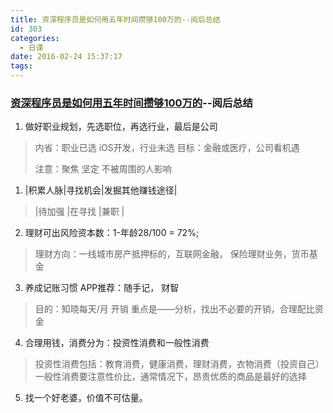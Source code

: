 ```yaml
---
title: 资深程序员是如何用五年时间攒够100万的--阅后总结
id: 303
categories:
  - 日课
date: 2016-02-24 15:37:17
tags:
---
```


### [资深程序员是如何用五年时间攒够100万的](https://mp.weixin.qq.com/s?__biz=MjM5OTM0MzIwMQ==&amp;mid=404028589&amp;idx=1&amp;sn=0dc1a41d4d6d99ad8bdc52ac8fecc637&amp;scene=1&amp;srcid=0223oBmj9XvpqWd4wTx30cr2&amp;key=710a5d99946419d99242c51055699b0ae6e57acad3946a9714ffdecf10a8f21d712f33465bc65a0d10675c781b2c664d&amp;ascene=0&amp;uin=MjI2NTc5NjQ0MA%3D%3D&amp;devicetype=iMac+MacBookPro11%2C1+OSX+OSX+10.11.3+build(15D21)&amp;version=11020201&amp;pass_ticket=ohWhxXQJk3VklUhyiFYR2ErYEzIxmOy3e%2B0Pl5JB3hBtgFlDJ2EwRQT4nJI6nT%2FO)--阅后总结

1.  做好职业规划，先选职位，再选行业，最后是公司

> 内省：职业已选 iOS开发，行业未选 目标：金融或医疗，公司看机遇
> 
>   注意：聚焦 坚定 不被周围的人影响

1.  |积累人脉|寻找机会|发掘其他赚钱途径|
> |待加强    |在寻找    |兼职         |
2.  理财可出风险资本数：1-年龄28/100 = 72%;
> 理财方向：一线城市房产抵押标的，互联网金融， 保险理财业务，货币基金
3.  养成记账习惯 APP推荐：随手记， 财智
> 目的：知晓每天/月 开销 重点是——分析，找出不必要的开销，合理配比资金
4.  合理用钱，消费分为：投资性消费和一般性消费
> 投资性消费包括：教育消费，健康消费，理财消费，衣物消费（投资自己）
> 一般性消费要注意性价比，通常情况下，昂贵优质的商品是最好的选择
5.  找一个好老婆，价值不可估量。